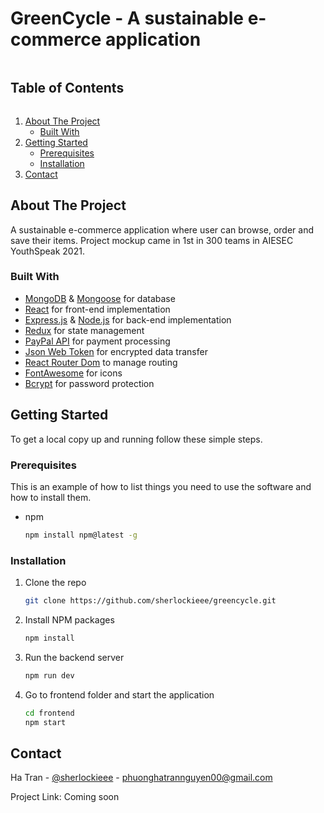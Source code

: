 # GreenCycle - A sustainable e-commerce application

<!-- TABLE OF CONTENTS -->
 <h2 style="display: inline-block">Table of Contents</h2>
  <ol>
    <li>
      <a href="#about-the-project">About The Project</a>
      <ul>
        <li><a href="#built-with">Built With</a></li>
      </ul>
    </li>
    <li>
      <a href="#getting-started">Getting Started</a>
      <ul>
        <li><a href="#prerequisites">Prerequisites</a></li>
        <li><a href="#installation">Installation</a></li>
      </ul>
    </li>
    <li><a href="#contact">Contact</a></li>
  </ol>



<!-- ABOUT THE PROJECT -->
## About The Project

A sustainable e-commerce application where user can browse, order and save their items. 
Project mockup came in 1st in 300 teams in AIESEC YouthSpeak 2021.

### Built With

* [MongoDB](https://www.npmjs.com/package/mongodb) & [Mongoose](https://www.npmjs.com/package/mongoose) for database
* [React](https://www.npmjs.com/package/react) for front-end implementation
* [Express.js](https://www.npmjs.com/package/express) & [Node.js](https://nodejs.org/en/) for back-end implementation 
* [Redux](https://www.npmjs.com/package/react-redux) for state management
* [PayPal API](https://www.developer.paypal.com) for payment processing
* [Json Web Token](https://www.npmjs.com/package/json-web-token) for encrypted data transfer
* [React Router Dom](https://www.npmjs.com/package/react-router-dom) to manage routing
* [FontAwesome](https://www.npmjs.com/package/font-awesome) for icons
* [Bcrypt](https://www.npmjs.com/package/bcrypt) for password protection



<!-- GETTING STARTED -->
## Getting Started

To get a local copy up and running follow these simple steps.

### Prerequisites

This is an example of how to list things you need to use the software and how to install them.
* npm
  ```sh
  npm install npm@latest -g
  ```

### Installation

1. Clone the repo
   ```sh
   git clone https://github.com/sherlockieee/greencycle.git
   ```
2. Install NPM packages
   ```sh
   npm install
   ```
3. Run the backend server
    ```sh
    npm run dev
    ```
4. Go to frontend folder and start the application
    ```sh
    cd frontend
    npm start
    ```



## Contact

Ha Tran - [@sherlockieee](https://twitter.com/sherlockieee) - phuonghatrannguyen00@gmail.com

Project Link: Coming soon

